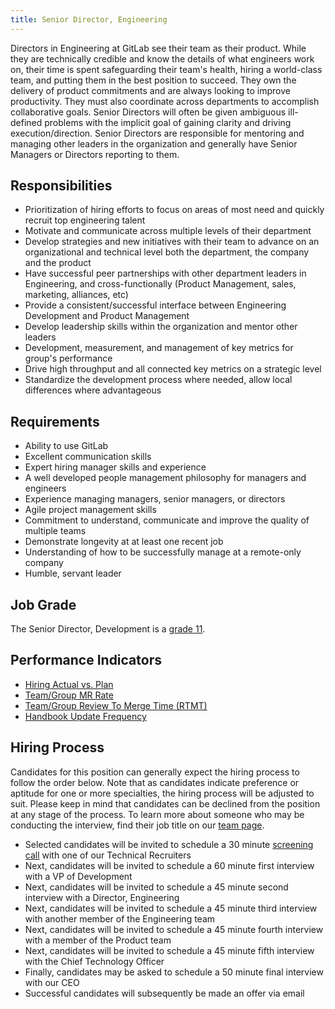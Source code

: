 ```yaml
---
title: Senior Director, Engineering
---
```


Directors in Engineering at GitLab see their team as their product. While they are technically credible and know the details of what engineers work on, their time is spent safeguarding their team's health, hiring a world-class team, and putting them in the best position to succeed. They own the delivery of product commitments and are always looking to improve productivity. They must also coordinate across departments to accomplish collaborative goals. Senior Directors will often be given ambiguous ill-defined problems with the implicit goal of gaining clarity and driving execution/direction. Senior Directors are responsible for mentoring and managing other leaders in the organization and generally have Senior Managers or Directors reporting to them.


## Responsibilities

- Prioritization of hiring efforts to focus on areas of most need and quickly recruit top engineering talent
- Motivate and communicate across multiple levels of their department
- Develop strategies and new initiatives with their team to advance on an organizational and technical level both the department, the company and the product
- Have successful peer partnerships with other department leaders in Engineering, and cross-functionally (Product Management, sales, marketing, alliances, etc)
- Provide a consistent/successful interface between Engineering Development and Product Management
- Develop leadership skills within the organization and mentor other leaders
- Development, measurement, and management of key metrics for group's performance
- Drive high throughput and all connected key metrics on a strategic level
- Standardize the development process where needed, allow local differences where advantageous

## Requirements

- Ability to use GitLab
- Excellent communication skills
- Expert hiring manager skills and experience
- A well developed people management philosophy for managers and engineers
- Experience managing managers, senior managers, or directors
- Agile project management skills
- Commitment to understand, communicate and improve the quality of multiple teams
- Demonstrate longevity at at least one recent job
- Understanding of how to be successfully manage at a remote-only company
- Humble, servant leader

## Job Grade

The  Senior Director, Development is a [grade 11](https://about.gitlab.com/handbook/total-rewards/compensation/compensation-calculator/#gitlab-job-grades).

## Performance Indicators

- [Hiring Actual vs. Plan](https://about.gitlab.com/handbook/engineering/performance-indicators/#engineering-hiring-actual-vs-plan)
- [Team/Group MR Rate](https://about.gitlab.com/handbook/engineering/development/performance-indicators/#mr-rate)
- [Team/Group Review To Merge Time (RTMT)](https://about.gitlab.com/handbook/engineering/development/performance-indicators/#review-to-merge-time-rtmt)
- [Handbook Update Frequency](https://about.gitlab.com/handbook/engineering/development/performance-indicators/#handbook-update-frequency)

## Hiring Process

Candidates for this position can generally expect the hiring process to follow the order below. Note that as candidates indicate preference or aptitude for one or more specialties, the hiring process will be adjusted to suit. Please keep in mind that candidates can be declined from the position at any stage of the process. To learn more about someone who may be conducting the interview, find their job title on our [team page](https://about.gitlab.com/company/team/).

- Selected candidates will be invited to schedule a 30 minute [screening call](https://about.gitlab.com/handbook/hiring/#screening-call) with one of our Technical Recruiters
- Next, candidates will be invited to schedule a 60 minute first interview with a VP of Development
- Next, candidates will be invited to schedule a 45 minute second interview with a Director, Engineering
- Next, candidates will be invited to schedule a 45 minute third interview with another member of the Engineering team
- Next, candidates will be invited to schedule a 45 minute fourth interview with a member of the Product team
- Next, candidates will be invited to schedule a 45 minute fifth interview with the Chief Technology Officer
- Finally, candidates may be asked to schedule a 50 minute final interview with our CEO
- Successful candidates will subsequently be made an offer via email
